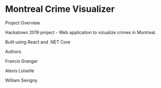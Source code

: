 # Montreal Crime Visualizer
Project Overview

Hackatown 2019 project - Web application to vizualize crimes in Montreal.

Built using React and .NET Core

Authors

Francis Granger

Alexis Loiselle

William Sevigny
